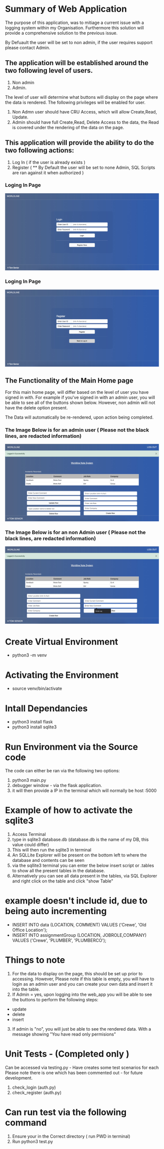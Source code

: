 # Summary of Web Application
The purpose of this application, was to mitiage a current issue with a logging system within my Organisation. Furthermore this solution will provide a comprehensive solution to  the previous issue. 

By Defuault the user will be set to non admin, if the user requires support please contact Admin.

## The application will be established around the two following level of users.

1. Non admin
2. Admin.

The level of user will determine what buttons will display on the page where the data is rendered. The following privileges will be enabled for user.

1. Non Admn user should have CRU Access, which will allow Create,Read, Update. 
2. Admin should have full Create,Read, Delete Access to the data, the Read is covered under the rendering of the data on the page.

## This application will provide the ability to do the two following actions:

1. Log In ( if the user is already exists )
2. Register ( ** By Default the user will be set to none Admin, SQL Scripts are ran against it when authorized )

### Loging In Page
![Log In](static/images/LogingInPage.jpeg)
### Loging In Page
![Regestering Page ](static/images/register.jpeg)

## The Functionality of the Main Home page

For this main home page, will differ based on the level of user you have signed in with. For example if you've signed in with an admin user, you will be able to see all of the buttons shown below. However, non admin will not have the delete option present. 

The Data will automatically be re-rendered, upon action being completed.

### The Image Below is for an admin user ( Please not the black lines, are redacted information)
![Log In / Register Screen](static/images/adminUser.jpeg)
### The Image Below is for an non Admin user ( Please not the black lines, are redacted information)
![Log In / Register Screen](static/images/nonAdmin.jpeg)


# Create Virtual Environment
- python3 -m venv <name of environment>
# Activating the Environment
- source venv/bin/activate
# Intall Dependancies
- python3 install flask
- python3 install sqlite3
# Run Environment via the Source code
The code can either be ran via the following two options:
1. python3 main.py
2. debugger window - via the flask application.
3. it will then provide a IP in the terminal which will normally be host :5000

# Example of how to activate the sqlite3
1. Access Terminal 
2. type in sqlite3 database.db (database.db is the name of my DB, this value could differ)
3. This will then run the sqlite3 in terminal
4. An SQLLite Explorer will be present on the bottom left to where the database and contents can be seen
5. via the sqllite3 terminal you can enter the below insert script or .tables to show all the present tables in the database.
6. Alternatively you can see all data present in the tables, via SQL Explorer and right click on the table and click "show Table"

# example doesn't include id, due to being auto incrementing
- INSERT INTO data (LOCATION, COMMENT) VALUES ('Crewe', 'Old Office Location');
- INSERT INTO assignmentGroup (LOCATION, JOBROLE,COMPANY) VALUES ('Crewe', 'PLUMBER', 'PLUMBERCO');

# Things to note 
1. For the data to display on the page, this should be set up prior to accessing. However, Please note if this table is empty, you will have to login as an admin user and you can create your own data and insert it into the table.
2. If Admin = yes, upon logging into the web_app you will be able to see the buttons to perform the following steps:

- update 
- delete
- insert

3. If admin is "no", you will just be able to see the rendered data. With a message showing "You have read only permisions"

# Unit Tests - (Completed only ) 
Can be accessed via testing.py - Have creates some test scenarios for each 
Please note there is one which has been commented out - for future development.

1. check_login (auth.py)
2. check_register (auth.py)

# Can run test via the following command
1. Ensure your in the Correct directory ( run PWD in terminal)
2. Run python3 test.py